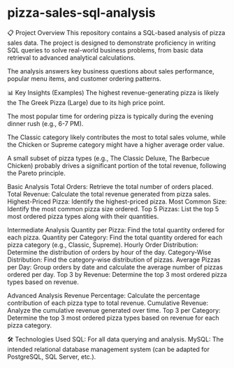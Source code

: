 # pizza-sales-sql-analysis
📋 Project Overview
This repository contains a SQL-based analysis of pizza sales data. The project is designed to demonstrate proficiency in writing SQL queries to solve real-world business problems, from basic data retrieval to advanced analytical calculations.

The analysis answers key business questions about sales performance, popular menu items, and customer ordering patterns.

📊 Key Insights (Examples)
The highest revenue-generating pizza is likely the The Greek Pizza (Large) due to its high price point.

The most popular time for ordering pizza is typically during the evening dinner rush (e.g., 6-7 PM).

The Classic category likely contributes the most to total sales volume, while the Chicken or Supreme category might have a higher average order value.

A small subset of pizza types (e.g., The Classic Deluxe, The Barbecue Chicken) probably drives a significant portion of the total revenue, following the Pareto principle.

Basic Analysis
Total Orders: Retrieve the total number of orders placed.
Total Revenue: Calculate the total revenue generated from pizza sales.
Highest-Priced Pizza: Identify the highest-priced pizza.
Most Common Size: Identify the most common pizza size ordered.
Top 5 Pizzas: List the top 5 most ordered pizza types along with their quantities.

Intermediate Analysis
Quantity per Pizza: Find the total quantity ordered for each pizza.
Quantity per Category: Find the total quantity ordered for each pizza category (e.g., Classic, Supreme).
Hourly Order Distribution: Determine the distribution of orders by hour of the day.
Category-Wise Distribution: Find the category-wise distribution of pizzas.
Average Pizzas per Day: Group orders by date and calculate the average number of pizzas ordered per day.
Top 3 by Revenue: Determine the top 3 most ordered pizza types based on revenue.

Advanced Analysis
Revenue Percentage: Calculate the percentage contribution of each pizza type to total revenue.
Cumulative Revenue: Analyze the cumulative revenue generated over time.
Top 3 per Category: Determine the top 3 most ordered pizza types based on revenue for each pizza category.

🛠️ Technologies Used
SQL: For all data querying and analysis.
MySQL: The intended relational database management system (can be adapted for PostgreSQL, SQL Server, etc.).
